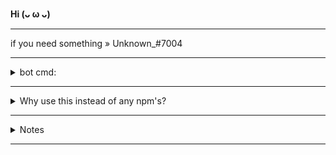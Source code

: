 **Hi (ᴗ ω ᴗ)**

---

if you need something » Unknown_#7004

---

<details>
<summary>
   bot cmd:
</summary>
<br >

djs!Game ( Game ID )

---
- If you need Games ID
---

  Games ID

---

- Name |  ID


- [1] Youtube » 755600276941176913
- [2] Betray.io » 773336526917861400 
- [3] Poker Night »  755827207812677713 
- [4] Fishington.io » 814288819477020702
- [5] chess »  832012774040141894
- [6] chessdev » 832012586023256104
- [7] Chess in the Park » 832012774040141894
- [8] zombsroyale » 519338998791929866


[note]:

❒ Maybe some don't work, maybe everyone works, this is not my responsibility :3

</div>
</details>

---

<details>
<summary>
   Why use this instead of any npm's?
</summary>
<br >
  Most of the traditional methods did not work for me for some reason :3?
  
> I made this because I'm having "node-fetch" problems because of the discord.gg/10003 code? ,I made this as a replacement without problems

+ I like to use Discord.js only

  </div>
</details>

---

<details>
<summary>
   Notes
</summary>
<br >

---

- This only works in Discord.js v13.0.0, does not work in Discord v12 

(reason: Added "targetApplication, targetType" in Discord.js v13 while it is not present in Discord.js v12)

</div>
</details>

---
